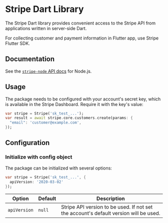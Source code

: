 # Stripe Dart Library

The Stripe Dart library provides convenient access to the Stripe API from
applications written in server-side Dart.

For collecting customer and payment information in Flutter app, use Stripe Flutter SDK.

## Documentation

See the [`stripe-node` API docs](https://stripe.com/docs/api?lang=node) for Node.js.

## Usage

The package needs to be configured with your account's secret key, which is
available in the Stripe Dashboard. Require it with the key's
value:

```dart
var stripe = Stripe('sk_test_...');
var result = await stripe.core.customers.create(params: {
  "email": 'customer@example.com',
});
```

## Configuration

### Initialize with config object

The package can be initialized with several options:

```dart
var stripe = Stripe('sk_test_...', {
  apiVersion: '2020-03-02'
});
```

| Option              | Default            | Description                                                                           |
| ------------------- | ------------------ | ------------------------------------------------------------------------------------- |
| `apiVersion`        | `null`             | Stripe API version to be used. If not set the account's default version will be used. |
